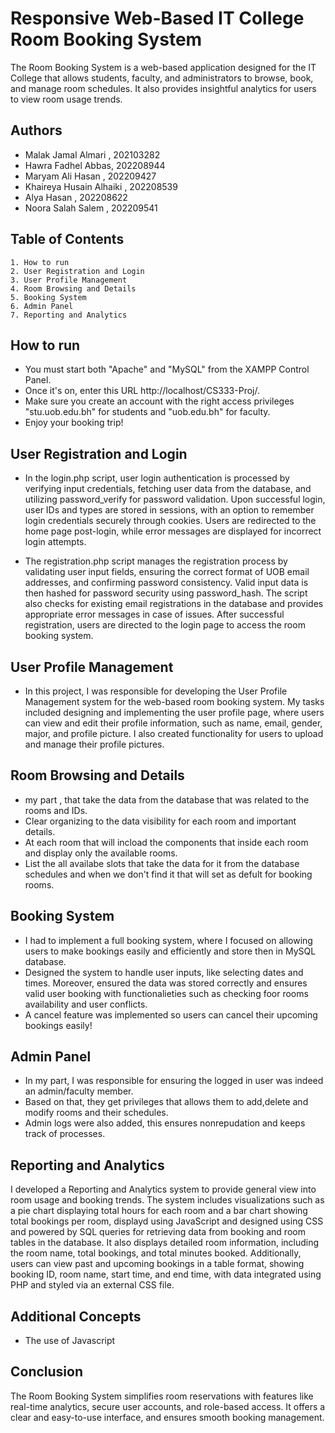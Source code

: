 
# Responsive Web-Based IT College Room Booking System
The Room Booking System is a web-based application designed for the IT College that allows students, faculty, and administrators to browse, book, and manage room schedules. It also provides insightful analytics for users to view room usage trends.

## Authors
- Malak Jamal Almari , 202103282
- Hawra Fadhel Abbas, 202208944
- Maryam Ali Hasan , 202209427
- Khaireya Husain Alhaiki , 202208539
- Alya Hasan , 202208622
- Noora Salah Salem , 202209541
## Table of Contents
    1. How to run
    2. User Registration and Login
    3. User Profile Management
    4. Room Browsing and Details
    5. Booking System
    6. Admin Panel
    7. Reporting and Analytics


## How to run
- You must start both "Apache" and "MySQL" from the XAMPP Control Panel.
- Once it's on, enter this URL http://localhost/CS333-Proj/.
- Make sure you create an account with the right access privileges "stu.uob.edu.bh" for students and "uob.edu.bh" for faculty.
- Enjoy your booking trip!
## User Registration and Login
- In the login.php script, user login authentication is processed by verifying input credentials, fetching user data from the database, and utilizing password_verify for password validation. Upon successful login, user IDs and types are stored in sessions, with an option to remember login credentials securely through cookies. Users are redirected to the home page post-login, while error messages are displayed for incorrect login attempts.

- The registration.php script manages the registration process by validating user input fields, ensuring the correct format of UOB email addresses, and confirming password consistency. Valid input data is then hashed for password security using password_hash. The script also checks for existing email registrations in the database and provides appropriate error messages in case of issues. After successful registration, users are directed to the login page to access the room booking system.

## User Profile Management
- In this project, I was responsible for developing the User Profile Management system for the web-based room booking system. My tasks included designing and implementing the user profile page, where users can view and edit their profile information, such as name, email, gender, major, and profile picture. I also created functionality for users to upload and manage their profile pictures.
## Room Browsing and Details
- my part , that take the data from the database that was related to the rooms and IDs.
- Clear organizing to the data visibility for each room and important details.
- At each room that will incload the components that inside each room and display only the available rooms.
- List the all availabe slots that take the data for it from the database schedules and when we don't find it that will set as defult for booking rooms.
## Booking System
- I had to implement a full booking system, where I focused on allowing users to make bookings easily and efficiently and store then in MySQL database.
- Designed the system to handle user inputs, like selecting dates and times. Moreover, ensured the data was stored correctly and  ensures valid user booking with functionalieties such as checking foor rooms availability and user conflicts.
- A cancel feature was implemented so users can cancel their upcoming bookings easily!
## Admin Panel
- In my part, I was responsible for ensuring the logged in user was indeed an admin/faculty member.
- Based on that, they get privileges that allows them to add,delete and modify rooms and their schedules.
- Admin logs were also added, this ensures nonrepudation and keeps track of processes.
## Reporting and Analytics
I developed a Reporting and Analytics system to provide general view into room usage and booking trends. The system includes visualizations such as a pie chart displaying total hours for each room and a bar chart showing total bookings per room, displayd using JavaScript and designed using CSS and powered by SQL queries for retrieving data from booking and room tables in the database. It also displays detailed room information, including the room name, total bookings, and total minutes booked. Additionally, users can view past and upcoming bookings in a table format, showing booking ID, room name, start time, and end time, with data integrated using PHP and styled via an external CSS file.
## Additional Concepts
- The use of Javascript
## Conclusion
The Room Booking System simplifies room reservations with features like real-time analytics, secure user accounts, and role-based access. It offers a clear and easy-to-use interface, and ensures smooth booking management. 
